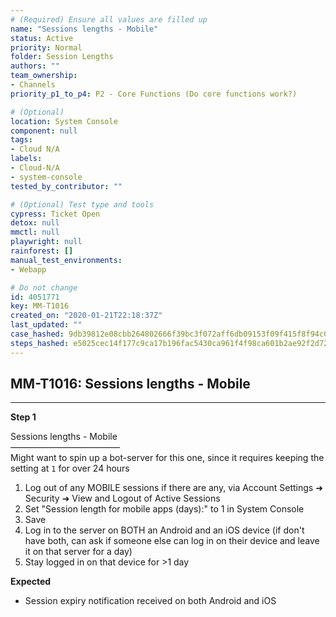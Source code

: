 ```yaml
---
# (Required) Ensure all values are filled up
name: "Sessions lengths - Mobile"
status: Active
priority: Normal
folder: Session Lengths
authors: ""
team_ownership: 
- Channels
priority_p1_to_p4: P2 - Core Functions (Do core functions work?)

# (Optional)
location: System Console
component: null
tags:
- Cloud N/A
labels: 
- Cloud-N/A
- system-console
tested_by_contributor: ""

# (Optional) Test type and tools
cypress: Ticket Open
detox: null
mmctl: null
playwright: null
rainforest: []
manual_test_environments:
- Webapp

# Do not change
id: 4051771
key: MM-T1016
created_on: "2020-01-21T22:18:37Z"
last_updated: ""
case_hashed: 9db39812e08cbb264802666f39bc3f072aff6db09153f09f415f8f94c09a7939c7d7109d7549585f3d740e5f9daeac45
steps_hashed: e5025cec14f177c9ca17b196fac5430ca961f4f98ca601b2ae92f2d72cbaf4c00de8cac76b411f170b710349601738e0
---
```


<!-- (Auto-generated) Based on frontmatter's "key" and "name" -->

## MM-T1016: Sessions lengths - Mobile

---

**Step 1**

Sessions lengths - Mobile\
–––––––––––––––––––––––––\
Might want to spin up a bot-server for this one, since it requires keeping the setting at `1` for over 24 hours

1. Log out of any MOBILE sessions if there are any, via Account Settings ➜ Security ➜ View and Logout of Active Sessions
2. Set "Session length for mobile apps (days):" to 1 in System Console
3. Save
4. Log in to the server on BOTH an Android and an iOS device (if don't have both, can ask if someone else can log in on their device and leave it on that server for a day)
5. Stay logged in on that device for >1 day

**Expected**

- Session expiry notification received on both Android and iOS
